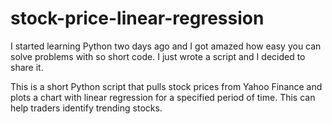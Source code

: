 # stock-price-linear-regression
I started learning Python two days ago and I got amazed how easy you can solve problems with so short code. I just wrote a script and I decided to share it.

This is a short Python script that pulls stock prices from Yahoo Finance and plots a chart with linear regression for a specified period of time. This can help traders identify trending stocks.
